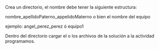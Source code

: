Crea un directorio, el nombre debe tener la siguiente estructura:

nombre_apellidoPaterno_appelidoMaterno o bien el nombre del equipo

ejemplo: angel_perez_perez ó equipo1

Dentro del directorio cargar el o los archivos de la solución a la actividad programamos.
